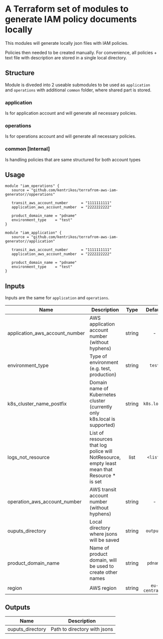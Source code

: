 # A Terraform set of modules to generate IAM policy documents locally

This modules will generate locally json files with IAM policies.

Policies then needed to be created manually.
For convenience, all policies + text file with description are stored in a single local directory.

## Structure

Module is diveded into 2 useable submodules to be used as `application` and `operations` with additional `common` folder, where shared part is stored.

### application

Is for application account and will generate all necessary policies.

### operations

Is for operations account and will generate all necessary policies.

### common [Internal]

Is handling policies that are same structured for both account types

## Usage

```hcl
module "iam_operations" {
   source = "github.com/kentrikos/terrafrom-aws-iam-generator//opperations"

   transit_aws_account_number      = "1111111111"
   application_aws_account_number  = "2222222222"

   product_domain_name = "pdname"
   environment_type    = "test"
}

module "iam_application" {
   source = "github.com/kentrikos/terrafrom-aws-iam-generator//application"

   transit_aws_account_number      = "1111111111"
   application_aws_account_number  = "2222222222"

   product_domain_name = "pdname"
   environment_type    = "test"
}

```

## Inputs

Inputs are the same for `application` and `operations`.

| Name | Description | Type | Default | Required |
|------|-------------|:----:|:-----:|:-----:|
| application_aws_account_number | AWS application account number (without hyphens) | string | - | yes |
| environment_type | Type of environment (e.g. test, production) | string | `test` | no |
| k8s_cluster_name_postfix | Domain name of Kubernetes cluster (currently only k8s.local is supported) | string | `k8s.local` | no |
| logs_not_resource | List of resources that log police will NotResource, empty least mean that Resource * is set | list | `<list>` | no |
| operation_aws_account_number | AWS transit account number (without hyphens) | string | - | yes |
| ouputs_directory | Local directory where jsons will be saved | string | `outputs` | no |
| product_domain_name | Name of product domain, will be used to create other names | string | `pdname` | no |
| region | AWS region | string | `eu-central-1` | no |

## Outputs

| Name | Description |
|------|-------------|
| ouputs_directory | Path to directory with jsons |

